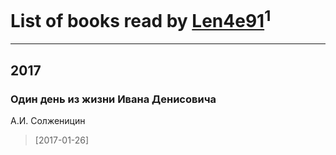 # List of books read by [Len4e91](http://openid.yandex.ru/Len4e91/)<sup>1</sup>
---

## 2017

### Один день из жизни Ивана Денисовича
А.И. Солженицин
> [2017-01-26] 



